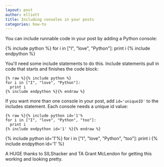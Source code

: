 ```yaml
---
layout: post
author: elliott
title: Including consoles in your posts
categories: how-to
---
```


You can include runnable code in your post by adding a Python console:

{% include python %}
for i in ["I", "love", "Python"]:
  print i
{% include endpython %}

You'll need some include statements to do this.  Include statements pull in code that starts and finishes the code block:

```
{% raw %}{% include python %}
for i in ["I", "love", "Python"]:
  print i
{% include endpython %}{% endraw %}
```

If you want more than one console in your post, add `id='uniqueID'` to the includes statement. Each console needs a unique id value:

```
{% raw %}{% include python id='1'%
for i in ["I", "love", "Python", "too"]:
  print i
{% include endpython id='1' %}{% endraw %}
```

{% include python id='1'%}
for i in ["I", "love", "Python", "too"]:
  print i
{% include endpython id='1' %}

A HUGE thanks to SILShacker and TA Grant McLendon for getting this working and looking pretty.
